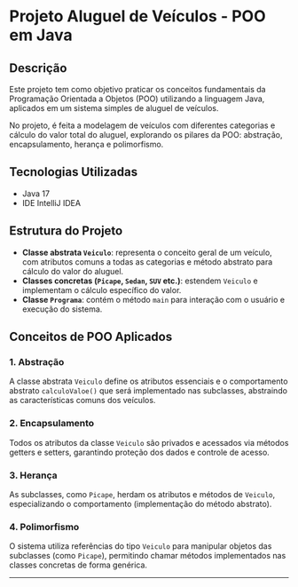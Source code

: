# Projeto Aluguel de Veículos - POO em Java

## Descrição
Este projeto tem como objetivo praticar os conceitos fundamentais da Programação Orientada a Objetos (POO) utilizando a linguagem Java, aplicados em um sistema simples de aluguel de veículos.

No projeto, é feita a modelagem de veículos com diferentes categorias e cálculo do valor total do aluguel, explorando os pilares da POO: abstração, encapsulamento, herança e polimorfismo.

## Tecnologias Utilizadas
- Java 17
- IDE IntelliJ IDEA

## Estrutura do Projeto
- **Classe abstrata `Veiculo`**: representa o conceito geral de um veículo, com atributos comuns a todas as categorias e método abstrato para cálculo do valor do aluguel.
- **Classes concretas (`Picape`, `Sedan`, `SUV` etc.)**: estendem `Veiculo` e implementam o cálculo específico do valor.
- **Classe `Programa`**: contém o método `main` para interação com o usuário e execução do sistema.

## Conceitos de POO Aplicados

### 1. Abstração
A classe abstrata `Veiculo` define os atributos essenciais e o comportamento abstrato `calculoValoe()` que será implementado nas subclasses, abstraindo as características comuns dos veículos.

### 2. Encapsulamento
Todos os atributos da classe `Veiculo` são privados e acessados via métodos getters e setters, garantindo proteção dos dados e controle de acesso.

### 3. Herança
As subclasses, como `Picape`, herdam os atributos e métodos de `Veiculo`, especializando o comportamento (implementação do método abstrato).

### 4. Polimorfismo
O sistema utiliza referências do tipo `Veiculo` para manipular objetos das subclasses (como `Picape`), permitindo chamar métodos implementados nas classes concretas de forma genérica.

---
